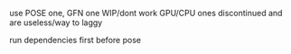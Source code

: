 use POSE one, GFN one WIP/dont work GPU/CPU ones discontinued and are useless/way to laggy 


run dependencies first before pose
